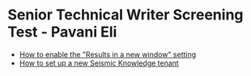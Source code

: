 # Senior Technical Writer Screening Test - Pavani Eli

* [How to enable the "Results in a new window" setting](prompt1.md)
* [How to set up a new Seismic Knowledge tenant](prompt2.md)
